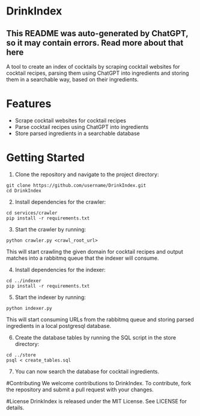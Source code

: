 # DrinkIndex
## This README was auto-generated by ChatGPT, so it may contain errors. Read more about that here
A tool to create an index of cocktails by scraping cocktail websites for cocktail recipes, parsing them using ChatGPT into ingredients and storing them in a searchable way, based on their ingredients.

# Features
* Scrape cocktail websites for cocktail recipes
* Parse cocktail recipes using ChatGPT into ingredients
* Store parsed ingredients in a searchable database
# Getting Started
1. Clone the repository and navigate to the project directory:
```
git clone https://github.com/username/DrinkIndex.git
cd DrinkIndex
```

2. Install dependencies for the crawler:
```
cd services/crawler
pip install -r requirements.txt
```
3. Start the crawler by running:
```
python crawler.py <crawl_root_url>
```
This will start crawling the given domain for cocktail recipes and output matches into a rabbitmq queue that the indexer will consume.

4. Install dependencies for the indexer:
```
cd ../indexer
pip install -r requirements.txt
```
5. Start the indexer by running:
```
python indexer.py
```
This will start consuming URLs from the rabbitmq queue and storing parsed ingredients in a local postgresql database.

6. Create the database tables by running the SQL script in the store directory:
```
cd ../store
psql < create_tables.sql
```
7. You can now search the database for cocktail ingredients.

#Contributing
We welcome contributions to DrinkIndex. To contribute, fork the repository and submit a pull request with your changes.

#License
DrinkIndex is released under the MIT License. See LICENSE for details.

